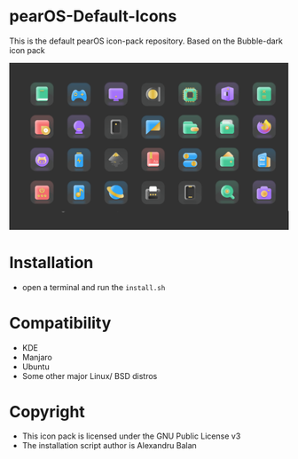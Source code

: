 # pearOS-Default-Icons
This is the default pearOS icon-pack repository. Based on the Bubble-dark icon pack

![pearOS icon pack logo](screenshots/screen-dark.png "pearOS icon pack on dark background")

# Installation
- open a terminal and run the `install.sh`

# Compatibility
- KDE
- Manjaro
- Ubuntu
- Some other major Linux/ BSD distros

# Copyright
- This icon pack is licensed under the GNU Public License v3
- The installation script author is Alexandru Balan
